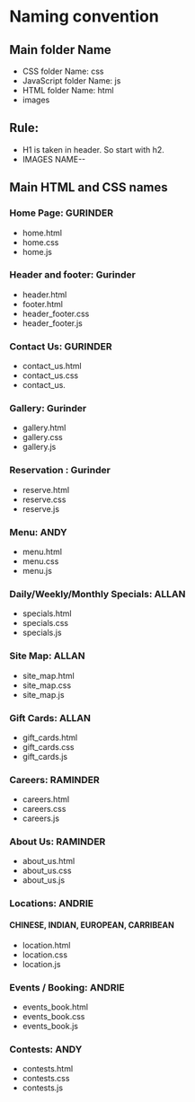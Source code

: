 # Naming convention
## Main folder Name
- CSS folder Name: css
- JavaScript folder Name: js
- HTML folder Name: html
- images
## Rule:
- H1 is taken in header. So start with h2.
- IMAGES NAME--
## Main HTML and CSS names
### Home Page: GURINDER
- home.html
- home.css
- home.js	
### Header and footer: Gurinder
- header.html
- footer.html
- header_footer.css
- header_footer.js
### Contact Us: GURINDER
- contact_us.html
- contact_us.css
- contact_us.
### Gallery: Gurinder
- gallery.html
- gallery.css
- gallery.js
### Reservation : Gurinder
- reserve.html
- reserve.css
- reserve.js
### Menu: ANDY
- menu.html
- menu.css
- menu.js
### Daily/Weekly/Monthly Specials: ALLAN
- specials.html
- specials.css
- specials.js
### Site Map: ALLAN
- site_map.html
- site_map.css
- site_map.js
### Gift Cards: ALLAN
- gift_cards.html
- gift_cards.css
- gift_cards.js
### Careers: RAMINDER
- careers.html
- careers.css
- careers.js
### About Us: RAMINDER
- about_us.html
- about_us.css
- about_us.js
### Locations: ANDRIE
#### CHINESE, INDIAN, EUROPEAN, CARRIBEAN
- location.html
- location.css
- location.js
### Events / Booking: ANDRIE
- events_book.html
- events_book.css
- events_book.js
### Contests: ANDY
- contests.html
- contests.css
- contests.js

